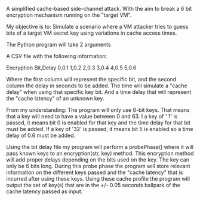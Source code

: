 A simplified cache-based side-channel attack. With the aim to break a 6 bit encryption mechanism running on the "target VM".

My objective is to: Simulate a scenario where a VM attacker tries to guess bits of a target VM secret key using variations in cache access times.

The Python program will take 2 arguments

A CSV file with the following information:

Encryption Bit,Delay
0,0.1
1,0.2
2,0.3
3,0.4
4,0.5
5,0.6

Where the first column will represent the specific bit, and the second column the delay in seconds to be added.  The time will simulate a "cache delay" when using that specific key bit.
And a time delay that will represent the "cache latency" of an unknown key.


From my understanding:
The program will only use 6-bit keys. That means that a key will need to have a value between 0 and 63.  I a key of ' 1'  is passed, it means bit 0 is enabled for that key and the time delay for that bit must be added.  If a key of '32' is passed, it means bit 5 is enabled so a time delay of 0.6 must be added.

Using the bit delay file my program will perform a probePhase() where it will pass known keys to an encryption(str, key) method.  This encryption method will add proper delays depending on the bits used on the key.  The key can only be 6 bits long.  During this probe phase the program will store relevant information on the different keys passed and the "cache latency" that is incurred after using these keys.
Using these cache profile the program will output the set of key(s) that are in the +/- 0.05 seconds ballpark of the cache latency passed as input.
